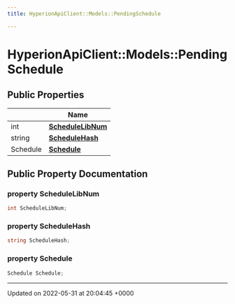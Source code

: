 ```yaml
---
title: HyperionApiClient::Models::PendingSchedule

---
```


# HyperionApiClient::Models::PendingSchedule





## Public Properties

|                | Name           |
| -------------- | -------------- |
| int | **[ScheduleLibNum](/Classes/class_hyperion_api_client_1_1_models_1_1_pending_schedule.md#property-schedulelibnum)**  |
| string | **[ScheduleHash](/Classes/class_hyperion_api_client_1_1_models_1_1_pending_schedule.md#property-schedulehash)**  |
| Schedule | **[Schedule](/Classes/class_hyperion_api_client_1_1_models_1_1_pending_schedule.md#property-schedule)**  |

## Public Property Documentation

### property ScheduleLibNum

```csharp
int ScheduleLibNum;
```


### property ScheduleHash

```csharp
string ScheduleHash;
```


### property Schedule

```csharp
Schedule Schedule;
```


-------------------------------

Updated on 2022-05-31 at 20:04:45 +0000